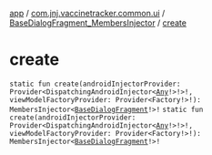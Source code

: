 [app](../../index.md) / [com.jnj.vaccinetracker.common.ui](../index.md) / [BaseDialogFragment_MembersInjector](index.md) / [create](./create.md)

# create

`static fun create(androidInjectorProvider: Provider<DispatchingAndroidInjector<`[`Any`](https://kotlinlang.org/api/latest/jvm/stdlib/kotlin/-any/index.html)`!>!>!, viewModelFactoryProvider: Provider<Factory!>!): MembersInjector<`[`BaseDialogFragment`](../-base-dialog-fragment/index.md)`!>!`
`static fun create(androidInjectorProvider: Provider<DispatchingAndroidInjector<`[`Any`](https://kotlinlang.org/api/latest/jvm/stdlib/kotlin/-any/index.html)`!>!>!, viewModelFactoryProvider: Provider<Factory!>!): MembersInjector<`[`BaseDialogFragment`](../-base-dialog-fragment/index.md)`!>!`